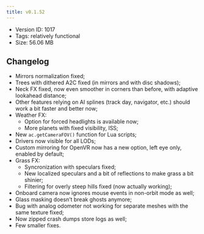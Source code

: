 ```yaml
---
title: v0.1.52
---
```


*   Version ID: 1017
*   Tags: relatively functional
*   Size: 56.06 MB

## Changelog

*   Mirrors normalization fixed;
*   Trees with dithered A2C fixed (in mirrors and with disc shadows);
*   Neck FX fixed, now even smoother in corners than before, with adaptive lookahead distance;
*   Other features relying on AI splines (track day, navigator, etc.) should work a bit faster and better now;
*   Weather FX:
    *   Option for forced headlights is available now;
    *   More planets with fixed visibility, ISS;
*   New `ac.getCameraFOV()` function for Lua scripts;
*   Drivers now visible for all LODs;
*   Custom mirroring for OpenVR now has a new option, left eye only, enabled by default;
*   Grass FX:
    *   Syncronization with speculars fixed;
    *   New localized speculars and a bit of reflections to make grass a bit shinier;
    *   Filtering for overly steep hills fixed (now actually working);
*   Onboard camera now ignores mouse events in non-orbit mode as well;
*   Glass masking doesn’t break ghosts anymore;
*   Bug with analog odometer not working for separate meshes with the same texture fixed;
*   Now zipped crash dumps store logs as well;
*   Few smaller fixes.
